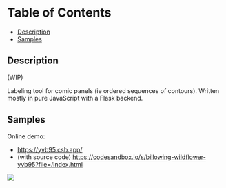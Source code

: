 # Table of Contents

- [Description](#description)
- [Samples](#samples)

## Description

(WIP) 

Labeling tool for comic panels (ie ordered sequences of contours). Written mostly in pure JavaScript with a Flask backend.


## Samples

Online demo: 
- https://yvb95.csb.app/
- (with source code) https://codesandbox.io/s/billowing-wildflower-yvb95?file=/index.html

![](https://files.catbox.moe/3yt2br.png)